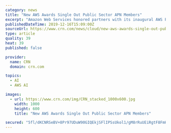 ```yaml
---
category: news
title: "New AWS Awards Single Out Public Sector APN Members"
excerpt: "Amazon Web Services honored partners with its inaugural AWS Public Sector Competency and Region Awards at AWS re ... Smarttronix Migration Public Sector Technology Partner Award: New Relic Artificial Intelligence & Machine Learning Public Sector Consulting Partner Award: Novetta Artificial Intelligence & Machine Learning Public Sector ..."
publishedDateTime: 2019-12-16T15:09:00Z
sourceUrl: https://www.crn.com/news/cloud/new-aws-awards-single-out-public-sector-apn-members
type: article
quality: 39
heat: 39
published: false

provider:
  name: CRN
  domain: crn.com

topics:
  - AI
  - AWS AI

images:
  - url: https://www.crn.com/img/CRN_stacked_1000x600.jpg
    width: 1000
    height: 600
    title: "New AWS Awards Single Out Public Sector APN Members"

secured: "5fl/dKCNRSeBV+8Pr97UDuW90GIQEkjSFlIPSsUkol1/gM8rRuUEiRgtF8FmHGcDWat7+wnLurkiXC7+Hs1Gl56YxdsukmJVaWB7fg2jmIfvAwSJDrfFM8w4mdyUwnXAp1rGKFCj//4llS684LFW7U+qAu1Hasgh8BHJIObmQbK+MrDnsBN+XXJQe0fcDEIUHrdVtKVqMScMKuVdiFKF/Y2Ra6UUJT5eAYxAs3Kdr8HQbf59mYcCSBGdmwhwWVdYI6FoD9jrHVuyntup013vuA==;wN+abOlJHO0OAHnDcVzCxg=="
---
```


